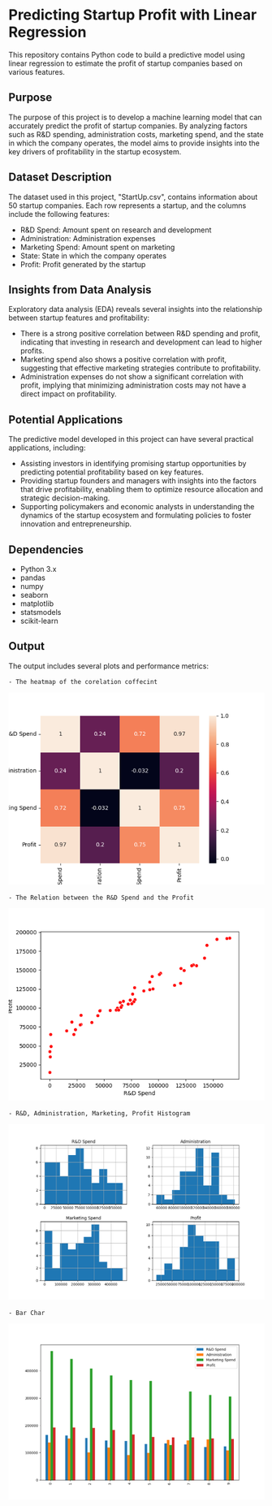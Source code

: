 # Predicting Startup Profit with Linear Regression

This repository contains Python code to build a predictive model using linear regression to estimate the profit of startup companies based on various features.

## Purpose

The purpose of this project is to develop a machine learning model that can accurately predict the profit of startup companies. By analyzing factors such as R&D spending, administration costs, marketing spend, and the state in which the company operates, the model aims to provide insights into the key drivers of profitability in the startup ecosystem.

## Dataset Description

The dataset used in this project, "StartUp.csv", contains information about 50 startup companies. Each row represents a startup, and the columns include the following features:

- R&D Spend: Amount spent on research and development
- Administration: Administration expenses
- Marketing Spend: Amount spent on marketing
- State: State in which the company operates
- Profit: Profit generated by the startup

## Insights from Data Analysis

Exploratory data analysis (EDA) reveals several insights into the relationship between startup features and profitability:

- There is a strong positive correlation between R&D spending and profit, indicating that investing in research and development can lead to higher profits.
- Marketing spend also shows a positive correlation with profit, suggesting that effective marketing strategies contribute to profitability.
- Administration expenses do not show a significant correlation with profit, implying that minimizing administration costs may not have a direct impact on profitability.

## Potential Applications

The predictive model developed in this project can have several practical applications, including:

- Assisting investors in identifying promising startup opportunities by predicting potential profitability based on key features.
- Providing startup founders and managers with insights into the factors that drive profitability, enabling them to optimize resource allocation and strategic decision-making.
- Supporting policymakers and economic analysts in understanding the dynamics of the startup ecosystem and formulating policies to foster innovation and entrepreneurship.

## Dependencies

- Python 3.x
- pandas
- numpy
- seaborn
- matplotlib
- statsmodels
- scikit-learn

## Output

The output includes several plots and performance metrics:

	- The heatmap of the corelation coffecint
 ![Image Alt Text](./Figure_1.png)

	- The Relation between the R&D Spend and the Profit
![Image Alt Text](./Figure_2.png)

	- R&D, Administration, Marketing, Profit Histogram
 ![Image Alt Text](./Figure_3.png)

	- Bar Char
 ![Image Alt Text](./Figure_4.png)